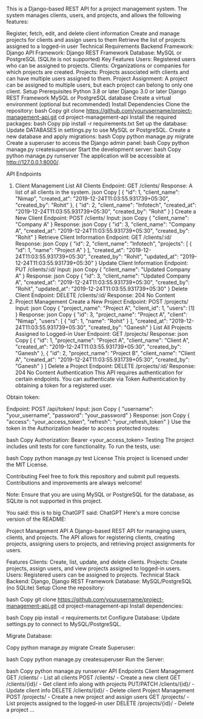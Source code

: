 This is a Django-based REST API for a project management system. The system manages clients, users, and projects, and allows the following features:

Register, fetch, edit, and delete client information
Create and manage projects for clients and assign users to them
Retrieve the list of projects assigned to a logged-in user
Technical Requirements
Backend Framework: Django
API Framework: Django REST Framework
Database: MySQL or PostgreSQL (SQLite is not supported)
Key Features
Users: Registered users who can be assigned to projects.
Clients: Organizations or companies for which projects are created.
Projects: Projects associated with clients and can have multiple users assigned to them.
Project Assignment: A project can be assigned to multiple users, but each project can belong to only one client.
Setup
Prerequisites
Python 3.8 or later
Django 3.0 or later
Django REST Framework
MySQL or PostgreSQL database
Create a virtual environment (optional but recommended)
Install Dependencies
Clone the repository:
bash
Copy
git clone https://github.com/yourusername/project-management-api.git
cd project-management-api
Install the required packages:
bash
Copy
pip install -r requirements.txt
Set up the database:
Update DATABASES in settings.py to use MySQL or PostgreSQL.
Create a new database and apply migrations:
bash
Copy
python manage.py migrate
Create a superuser to access the Django admin panel:
bash
Copy
python manage.py createsuperuser
Start the development server:
bash
Copy
python manage.py runserver
The application will be accessible at http://127.0.0.1:8000/.

API Endpoints
1. Client Management
List All Clients
Endpoint: GET /clients/
Response: A list of all clients in the system.
json
Copy
[
  {
    "id": 1,
    "client_name": "Nimap",
    "created_at": "2019-12-24T11:03:55.931739+05:30",
    "created_by": "Rohit"
  },
  {
    "id": 2,
    "client_name": "Infotech",
    "created_at": "2019-12-24T11:03:55.931739+05:30",
    "created_by": "Rohit"
  }
]
Create a New Client
Endpoint: POST /clients/
Input:
json
Copy
{
  "client_name": "Company A"
}
Response:
json
Copy
{
  "id": 3,
  "client_name": "Company A",
  "created_at": "2019-12-24T11:03:55.931739+05:30",
  "created_by": "Rohit"
}
Retrieve Client Information
Endpoint: GET /clients/:id/
Response:
json
Copy
{
  "id": 2,
  "client_name": "Infotech",
  "projects": [
    {
      "id": 1,
      "name": "Project A"
    }
  ],
  "created_at": "2019-12-24T11:03:55.931739+05:30",
  "created_by": "Rohit",
  "updated_at": "2019-12-24T11:03:55.931739+05:30"
}
Update Client Information
Endpoint: PUT /clients/:id/
Input:
json
Copy
{
  "client_name": "Updated Company A"
}
Response:
json
Copy
{
  "id": 3,
  "client_name": "Updated Company A",
  "created_at": "2019-12-24T11:03:55.931739+05:30",
  "created_by": "Rohit",
  "updated_at": "2019-12-24T11:03:55.931739+05:30"
}
Delete Client
Endpoint: DELETE /clients/:id/
Response: 204 No Content
2. Project Management
Create a New Project
Endpoint: POST /projects/
Input:
json
Copy
{
  "project_name": "Project A",
  "client_id": 1,
  "users": [1]
}
Response:
json
Copy
{
  "id": 3,
  "project_name": "Project A",
  "client": "Nimap",
  "users": [
    {
      "id": 1,
      "name": "Rohit"
    }
  ],
  "created_at": "2019-12-24T11:03:55.931739+05:30",
  "created_by": "Ganesh"
}
List All Projects Assigned to Logged-in User
Endpoint: GET /projects/
Response:
json
Copy
[
  {
    "id": 1,
    "project_name": "Project A",
    "client_name": "Client A",
    "created_at": "2019-12-24T11:03:55.931739+05:30",
    "created_by": "Ganesh"
  },
  {
    "id": 2,
    "project_name": "Project B",
    "client_name": "Client A",
    "created_at": "2019-12-24T11:03:55.931739+05:30",
    "created_by": "Ganesh"
  }
]
Delete a Project
Endpoint: DELETE /projects/:id/
Response: 204 No Content
Authentication
This API requires authentication for certain endpoints. You can authenticate via Token Authentication by obtaining a token for a registered user.

Obtain token:

Endpoint: POST /api/token/
Input:
json
Copy
{
  "username": "your_username",
  "password": "your_password"
}
Response:
json
Copy
{
  "access": "your_access_token",
  "refresh": "your_refresh_token"
}
Use the token in the Authorization header to access protected routes:

bash
Copy
Authorization: Bearer <your_access_token>
Testing
The project includes unit tests for core functionality. To run the tests, use:

bash
Copy
python manage.py test
License
This project is licensed under the MIT License.

Contributing
Feel free to fork this repository and submit pull requests. Contributions and improvements are always welcome!

Note: Ensure that you are using MySQL or PostgreSQL for the database, as SQLite is not supported in this project.


You said:
this is to big
ChatGPT said:
ChatGPT
Here's a more concise version of the README:

Project Management API
A Django-based REST API for managing users, clients, and projects. The API allows for registering clients, creating projects, assigning users to projects, and retrieving project assignments for users.

Features
Clients: Create, list, update, and delete clients.
Projects: Create projects, assign users, and view projects assigned to logged-in users.
Users: Registered users can be assigned to projects.
Technical Stack
Backend: Django, Django REST Framework
Database: MySQL/PostgreSQL (no SQLite)
Setup
Clone the repository:

bash
Copy
git clone https://github.com/yourusername/project-management-api.git
cd project-management-api
Install dependencies:

bash
Copy
pip install -r requirements.txt
Configure Database: Update settings.py to connect to MySQL/PostgreSQL.

Migrate Database:

Copy
python manage.py migrate
Create Superuser:

bash
Copy
python manage.py createsuperuser
Run the Server:

bash
Copy
python manage.py runserver
API Endpoints
Client Management
GET /clients/ - List all clients
POST /clients/ - Create a new client
GET /clients/{id}/ - Get client info along with projects
PUT/PATCH /clients/{id}/ - Update client info
DELETE /clients/{id}/ - Delete client
Project Management
POST /projects/ - Create a new project and assign users
GET /projects/ - List projects assigned to the logged-in user
DELETE /projects/{id}/ - Delete a project ...
